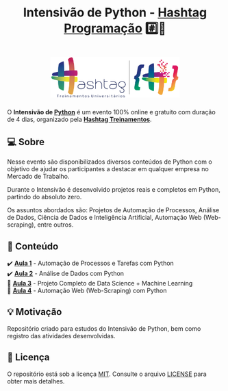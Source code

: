 <h1 align="center">
    <strong>Intensivão de Python - <a href="https://www.hashtagtreinamentos.com/curso-python/" target= "_blank" rel="noreferrer noopener">Hashtag Programação</a> #️⃣🐍</strong>
</h1>

<h1 align="center">
    <img alt="Logo Hashtag Treinamentos" title="Logo Hashtag Treinamentos" src=".github/logos-hashtag-treinamentos-e-programacao.png" width="60%"/>
</h1>

O **Intensivão de [Python][python]** é um evento 100% online e gratuito com duração de 4 dias, organizado pela **[Hashtag Treinamentos](https://www.hashtagtreinamentos.com/)**.

## 💻 Sobre

Nesse evento são disponibilizados diversos conteúdos de Python com o objetivo de ajudar os participantes a destacar em qualquer empresa no Mercado de Trabalho.

Durante o Intensivão é desenvolvido projetos reais e completos em Python, partindo do absoluto zero.

Os assuntos abordados são: Projetos de Automação de Processos, Análise de Dados, Ciência de Dados e Inteligência Artificial, Automação Web (Web-scraping), entre outros.

## 📅 Conteúdo

✔️ **[Aula 1][aula-1]** - Automação de Processos e Tarefas com Python<br>
✔️ **[Aula 2][aula-2]** - Análise de Dados com Python<br>
🚧 **[Aula 3][aula-3]** - Projeto Completo de Data Science + Machine Learning<br>
🚧 **[Aula 4][aula-4]** - Automação Web (Web-Scraping) com Python<br>

<!-- | STATUS | AULA | DATA  | ASSUNTO                                              |
|:------:|:----:|:-----:|:-----------------------------------------------------|
| ✔️    | 1    | 08/02 | [Automação de Processos e Tarefas com Python][aula-1] |
| ✔️    | 2    | 09/02 | Análise de Dados com Python                          |
| 🚧    | 3    | 10/02 | Projeto Completo de Data Science + Machine Learning  |
| 🚧    | 4    | 11/02 | Automação Web (Web-Scraping) com Python              | -->

## 💡 Motivação

Repositório criado para estudos do Intensivão de Python, bem como registro das atividades desenvolvidas.

## 📃 Licença

O repositório está sob a licença [MIT][mit]. Consulte o arquivo [LICENSE](https://github.com/bryan-lima/intensivaopython-hashtagprogramacao/blob/master/LICENSE) para obter mais detalhes.


[aula-1]: https://github.com/bryan-lima/intensivaopython-hashtagprogramacao/tree/master/aula-1
[aula-2]: https://github.com/bryan-lima/intensivaopython-hashtagprogramacao/tree/master/aula-2
[aula-3]: https://github.com/bryan-lima/intensivaopython-hashtagprogramacao/tree/master/aula-3
[aula-4]: https://github.com/bryan-lima/intensivaopython-hashtagprogramacao/tree/master/aula-4
[python]: https://www.python.org/
[mit]: https://opensource.org/licenses/MIT
